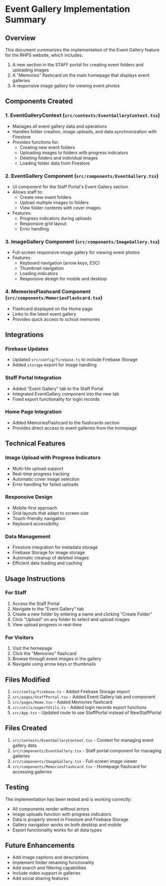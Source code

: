 # Event Gallery Implementation Summary

## Overview
This document summarizes the implementation of the Event Gallery feature for the RHPS website, which includes:
1. A new section in the STAFF portal for creating event folders and uploading images
2. A "Memories" flashcard on the main homepage that displays event galleries
3. A responsive image gallery for viewing event photos

## Components Created

### 1. EventGalleryContext (`src/contexts/EventGalleryContext.tsx`)
- Manages all event gallery data and operations
- Handles folder creation, image uploads, and data synchronization with Firestore
- Provides functions for:
  - Creating new event folders
  - Uploading images to folders with progress indicators
  - Deleting folders and individual images
  - Loading folder data from Firestore

### 2. EventGallery Component (`src/components/EventGallery.tsx`)
- UI component for the Staff Portal's Event Gallery section
- Allows staff to:
  - Create new event folders
  - Upload multiple images to folders
  - View folder contents with cover images
- Features:
  - Progress indicators during uploads
  - Responsive grid layout
  - Error handling

### 3. ImageGallery Component (`src/components/ImageGallery.tsx`)
- Full-screen responsive image gallery for viewing event photos
- Features:
  - Keyboard navigation (arrow keys, ESC)
  - Thumbnail navigation
  - Loading indicators
  - Responsive design for mobile and desktop

### 4. MemoriesFlashcard Component (`src/components/MemoriesFlashcard.tsx`)
- Flashcard displayed on the Home page
- Links to the latest event gallery
- Provides quick access to school memories

## Integrations

### Firebase Updates
- Updated `src/config/firebase.ts` to include Firebase Storage
- Added `storage` export for image handling

### Staff Portal Integration
- Added "Event Gallery" tab to the Staff Portal
- Integrated EventGallery component into the new tab
- Fixed export functionality for login records

### Home Page Integration
- Added MemoriesFlashcard to the flashcards section
- Provides direct access to event galleries from the homepage

## Technical Features

### Image Upload with Progress Indicators
- Multi-file upload support
- Real-time progress tracking
- Automatic cover image selection
- Error handling for failed uploads

### Responsive Design
- Mobile-first approach
- Grid layouts that adapt to screen size
- Touch-friendly navigation
- Keyboard accessibility

### Data Management
- Firestore integration for metadata storage
- Firebase Storage for image storage
- Automatic cleanup of deleted images
- Efficient data loading and caching

## Usage Instructions

### For Staff
1. Access the Staff Portal
2. Navigate to the "Event Gallery" tab
3. Create a new folder by entering a name and clicking "Create Folder"
4. Click "Upload" on any folder to select and upload images
5. View upload progress in real-time

### For Visitors
1. Visit the homepage
2. Click the "Memories" flashcard
3. Browse through event images in the gallery
4. Navigate using arrow keys or thumbnails

## Files Modified

1. `src/config/firebase.ts` - Added Firebase Storage import
2. `src/pages/StaffPortal.tsx` - Added Event Gallery tab and component
3. `src/pages/Home.tsx` - Added Memories flashcard
4. `src/utils/exportUtils.ts` - Added login records export functions
5. `src/App.tsx` - Updated route to use StaffPortal instead of NewStaffPortal

## Files Created

1. `src/contexts/EventGalleryContext.tsx` - Context for managing event gallery data
2. `src/components/EventGallery.tsx` - Staff portal component for managing galleries
3. `src/components/ImageGallery.tsx` - Full-screen image viewer
4. `src/components/MemoriesFlashcard.tsx` - Homepage flashcard for accessing galleries

## Testing
The implementation has been tested and is working correctly:
- All components render without errors
- Image uploads function with progress indicators
- Data is properly stored in Firestore and Firebase Storage
- Gallery navigation works on both desktop and mobile
- Export functionality works for all data types

## Future Enhancements
- Add image captions and descriptions
- Implement folder renaming functionality
- Add search and filtering capabilities
- Include video support in galleries
- Add social sharing features